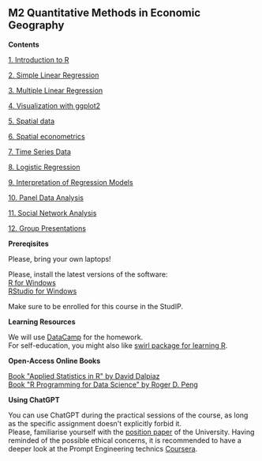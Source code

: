 ## M2 Quantitative Methods in Economic Geography

**Contents**   


[1. Introduction to R](code/01_intro.md)

[2. Simple Linear Regression](code/02_linear.md)

[3. Multiple Linear Regression](code/03_multiple.md)

[4. Visualization with ggplot2](code/04_visual.md)

[5. Spatial data](code/05_spatial_data.md)

[6. Spatial econometrics](code/06_spatial_econometrics.md)

[7. Time Series Data](code/07_time.md)

[8. Logistic Regression](code/08_logistic.md)

[9. Interpretation of Regression Models](code/09_interpret.md)

[10. Panel Data Analysis](code/10_panel.md)

[11. Social Network Analysis](code/11_network.md)   

[12. Group Presentations](code/12_final.md)


**Prereqisites**  

Please, bring your own laptops!   

Please, install the latest versions of the software:   
[R for Windows](https://cran.r-project.org/bin/windows/base/)   
[RStudio for Windows](https://www.rstudio.com/products/rstudio/)    

Make sure to be enrolled for this course in the StudIP.  


**Learning Resources**    


We will use [DataCamp](https://www.datacamp.com/courses) for the homework.    
For self-education, you might also like [swirl package for learning R](https://swirlstats.com/).


**Open-Access Online Books**    


[Book "Applied Statistics in R" by David Dalpiaz](https://book.stat420.org)    
[Book "R Programming for Data Science" by Roger D. Peng](https://bookdown.org/rdpeng/rprogdatascience)

**Using ChatGPT**     

You can use ChatGPT during the practical sessions of the course, as long as the specific assignment doesn't explicitly forbid it.  
Please, familiarise yourself with the [position paper](https://www.intern.uni-hannover.de/fileadmin/luh/content/studiengangsplanung_intern/LUH-Positionspapier-KI_EN.pdf) of the University.
Having reminded of the possible ethical concerns, it is recommended to have a deeper look at the Prompt Engineering technics [Coursera](https://www.coursera.org/learn/prompt-engineering). 
